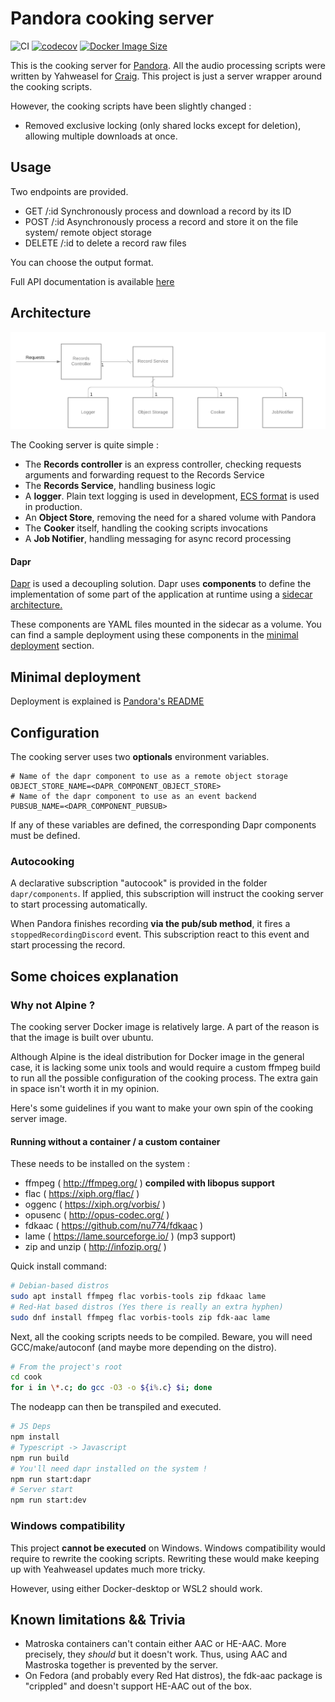 # Pandora cooking server

![CI](https://github.com/SoTrxII/Pandora-cooking-server/actions/workflows/publish-coverage.yml/badge.svg)
[![codecov](https://codecov.io/gh/SoTrxII/Pandora-cooking-server/branch/master/graph/badge.svg?token=YI8X1HA6I7)](https://codecov.io/gh/SoTrxII/pandora-cooking-server)
[![Docker Image Size](https://badgen.net/docker/size/sotrx/pandora-cooking-server/2.1.0?icon=docker&label=cooking-server)](https://hub.docker.com/r/sotrx/pandora-cooking-server/)

This is the cooking server for [Pandora](https://github.com/SoTrxII/Pandora).
All the audio processing scripts were written by Yahweasel for [Craig](https://github.com/Yahweasel/craig).
This project is just a server wrapper around the cooking scripts.

However, the cooking scripts have been slightly changed :

- Removed exclusive locking (only shared locks except for deletion), allowing multiple downloads at once.

## Usage

Two endpoints are provided.

- GET /:id Synchronously process and download a record by its ID
- POST /:id Asynchronously process a record and store it on the file system/ remote object storage
- DELETE /:id to delete a record raw files

You can choose the output format.

Full API documentation is available [here](https://sotrxii.github.io/Pandora-cooking-server/)

## Architecture

![Architecture](./resources/images/architecture.png)

The Cooking server is quite simple :

- The **Records controller** is an express controller, checking requests arguments and forwarding request to the Records Service
- The **Records Service**, handling business logic
- A **logger**. Plain text logging is used in development, [ECS format](https://www.elastic.co/guide/en/ecs/current/index.html) is used in production.
- An **Object Store**, removing the need for a shared volume with Pandora
- The **Cooker** itself, handling the cooking scripts invocations
- A **Job Notifier**, handling messaging for async record processing

#### Dapr

[Dapr](https://github.com/dapr/dapr) is used a decoupling solution. Dapr uses **components** to define the implementation
of some part of the application at runtime using a [sidecar architecture.](https://medium.com/nerd-for-tech/microservice-design-pattern-sidecar-sidekick-pattern-dbcea9bed783)

These components are YAML files mounted in the sidecar as a volume. You can find a sample deployment
using these components in the [minimal deployment](#minimal-deployment) section.

## Minimal deployment

Deployment is explained is [Pandora's README](https://github.com/SoTrxII/Pandora#minimal-deployment)

## Configuration

The cooking server uses two **optionals** environment variables.

```dotenv
# Name of the dapr component to use as a remote object storage
OBJECT_STORE_NAME=<DAPR_COMPONENT_OBJECT_STORE>
# Name of the dapr component to use as an event backend
PUBSUB_NAME=<DAPR_COMPONENT_PUBSUB>
```

If any of these variables are defined, the corresponding Dapr components must be defined.

### Autocooking

A declarative subscription "autocook" is provided in the folder `dapr/components`.
If applied, this subscription will instruct the cooking server to start processing automatically.

When Pandora finishes recording **via the pub/sub method**, it fires a `stoppedRecordingDiscord` event.
This subscription react to this event and start processing the record.

## Some choices explanation

### Why not Alpine ?

The cooking server Docker image is relatively large. A part of the reason is that the image is built over ubuntu.

Although Alpine is the ideal distribution for Docker image in the general case, it is
lacking some unix tools and would require a custom ffmpeg build to run all the possible configuration of the
cooking process. The extra gain in space isn't worth it in my opinion.

Here's some guidelines if you want to make your own spin of the cooking server image.

#### Running without a container / a custom container

These needs to be installed on the system :

- ffmpeg ( http://ffmpeg.org/ ) **compiled with libopus support**
- flac ( https://xiph.org/flac/ )
- oggenc ( https://xiph.org/vorbis/ )
- opusenc ( http://opus-codec.org/ )
- fdkaac ( https://github.com/nu774/fdkaac )
- lame ( https://lame.sourceforge.io/ ) (mp3 support)
- zip and unzip ( http://infozip.org/ )

Quick install command:

```bash
# Debian-based distros
sudo apt install ffmpeg flac vorbis-tools zip fdkaac lame
# Red-Hat based distros (Yes there is really an extra hyphen)
sudo dnf install ffmpeg flac vorbis-tools zip fdk-aac lame
```

Next, all the cooking scripts needs to be compiled. Beware, you will need GCC/make/autoconf
(and maybe more depending on the distro).

```bash
# From the project's root
cd cook
for i in \*.c; do gcc -O3 -o ${i%.c} $i; done
```

The nodeapp can then be transpiled and executed.

```bash
# JS Deps
npm install
# Typescript -> Javascript
npm run build
# You'll need dapr installed on the system !
npm run start:dapr
# Server start
npm run start:dev
```

### Windows compatibility

This project **cannot be executed** on Windows. Windows compatibility would require to rewrite the cooking scripts.
Rewriting these would make keeping up with Yeahweasel updates much more tricky.

However, using either Docker-desktop or WSL2 should work.

## Known limitations && Trivia

- Matroska containers can't contain either AAC or HE-AAC. More precisely, they _should_ but it doesn't work.
  Thus, using AAC and Mastroska together is prevented by the server.
- On Fedora (and probably every Red Hat distros), the fdk-aac package is "crippled" and doesn't support HE-AAC
  out of the box.
